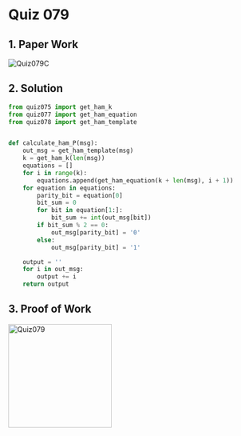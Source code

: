 # Quiz 079

## 1. Paper Work

![Quiz079C](https://github.com/user-attachments/assets/1bda9317-42e6-416b-8ee2-e97efe95a1eb)


## 2. Solution

```.py
from quiz075 import get_ham_k
from quiz077 import get_ham_equation
from quiz078 import get_ham_template


def calculate_ham_P(msg):
    out_msg = get_ham_template(msg)
    k = get_ham_k(len(msg))
    equations = []
    for i in range(k):
        equations.append(get_ham_equation(k + len(msg), i + 1))
    for equation in equations:
        parity_bit = equation[0]
        bit_sum = 0
        for bit in equation[1:]:
            bit_sum += int(out_msg[bit])
        if bit_sum % 2 == 0:
            out_msg[parity_bit] = '0'
        else:
            out_msg[parity_bit] = '1'

    output = ''
    for i in out_msg:
        output += i
    return output

```

## 3. Proof of Work
<img width="207" alt="Quiz079" src="https://github.com/user-attachments/assets/a6bc3c79-23f4-479f-bdf1-dcd5062604d9">

